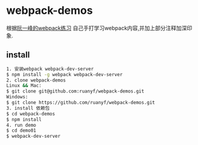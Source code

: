 # webpack-demos
根据[阮一峰的webpack练习](https://github.com/ruanyf/webpack-demos#demo01-entry-file-source)
自己手打学习webpack内容,并加上部分注释加深印象.
## install
``` bash
1. 安装webpack webpack-dev-server
$ npm install -g webpack webpack-dev-server
2. clone webpack-demos
Linux && Mac:
$ git clone git@github.com:ruanyf/webpack-demos.git
Windows:
$ git clone https://github.com/ruanyf/webpack-demos.git
3. install 依赖包
$ cd webpack-demos
$ npm install
4. run demo
$ cd demo01
$ webpack-dev-server
```
